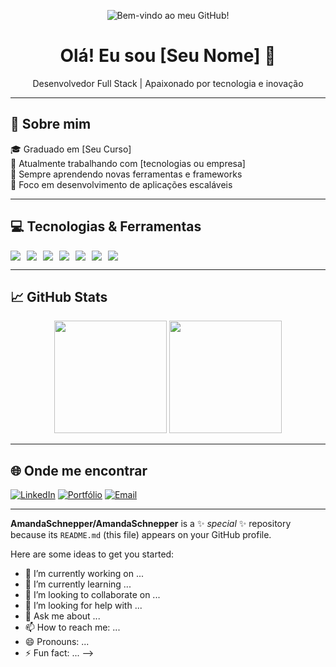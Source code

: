 <p align="center">
  <img src="https://link-do-seu-banner" alt="Bem-vindo ao meu GitHub!">
</p>

<h1 align="center">Olá! Eu sou [Seu Nome] 👋</h1>

<p align="center">
  Desenvolvedor Full Stack | Apaixonado por tecnologia e inovação
</p>

---

## 🧠 Sobre mim

🎓 Graduado em [Seu Curso]  
💼 Atualmente trabalhando com [tecnologias ou empresa]  
🚀 Sempre aprendendo novas ferramentas e frameworks  
🎯 Foco em desenvolvimento de aplicações escaláveis

---

## 💻 Tecnologias & Ferramentas

<div style="display: flex; flex-wrap: wrap; gap: 10px;">
  <img src="https://img.shields.io/badge/-JavaScript-F7DF1E?style=flat&logo=javascript&logoColor=000" />
  <img src="https://img.shields.io/badge/-TypeScript-3178C6?style=flat&logo=typescript&logoColor=white" />
  <img src="https://img.shields.io/badge/-React-61DAFB?style=flat&logo=react&logoColor=000" />
  <img src="https://img.shields.io/badge/-Node.js-339933?style=flat&logo=node.js&logoColor=white" />
  <img src="https://img.shields.io/badge/-Python-3776AB?style=flat&logo=python&logoColor=white" />
  <img src="https://img.shields.io/badge/-PostgreSQL-336791?style=flat&logo=postgresql&logoColor=white" />
  <img src="https://img.shields.io/badge/-Docker-2496ED?style=flat&logo=docker&logoColor=white" />
</div>

---

## 📈 GitHub Stats

<p align="center">
  <img height="180em" src="https://github-readme-stats.vercel.app/api?username=seu-usuario&show_icons=true&theme=tokyonight" />
  <img height="180em" src="https://github-readme-stats.vercel.app/api/top-langs/?username=seu-usuario&layout=compact&theme=tokyonight" />
</p>

---

## 🌐 Onde me encontrar

[![LinkedIn](https://img.shields.io/badge/-LinkedIn-0077B5?style=flat&logo=linkedin&logoColor=white)](https://linkedin.com/in/seu-usuario)
[![Portfólio](https://img.shields.io/badge/-Portfólio-000?style=flat&logo=vercel&logoColor=white)](https://seuportfolio.com)
[![Email](https://img.shields.io/badge/-Email-D14836?style=flat&logo=gmail&logoColor=white)](mailto:seu@email.com)

---

**AmandaSchnepper/AmandaSchnepper** is a ✨ _special_ ✨ repository because its `README.md` (this file) appears on your GitHub profile.

Here are some ideas to get you started:

- 🔭 I’m currently working on ...
- 🌱 I’m currently learning ...
- 👯 I’m looking to collaborate on ...
- 🤔 I’m looking for help with ...
- 💬 Ask me about ...
- 📫 How to reach me: ...
- 😄 Pronouns: ...
- ⚡ Fun fact: ...
-->
